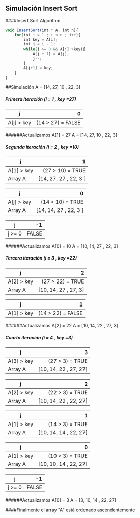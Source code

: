 Simulación Insert Sort
-------------

####Insert Sort Algorithm
```javascript
void InsertSort(int * A, int n){
    for(int i = 1 ; i < n ; i++){
        int key = A[i];
        int j = i - 1;
        while(j >= 0 && A[j] >key){
            A[j + 1] = A[j];
            j--;
        }
        A[j+1] = key;
    }
}
```
##Simulación
	A = [14, 27, 10 , 22, 3]
##### Primera iteración (i = 1 , key =27)
| j      |    0 |
| --------- | -----:|
| A[j] > key | (14 > 27)  = FALSE  |
######Actualizamos A[1] = 27
	A = [14, 27, 10 , 22, 3]
##### Segunda iteración (i = 2 , key =10)
| j      |    1 |
| --------- | -----:|
| A[1] > key | (27 > 10)  = TRUE  |
|  Array A    |  [14, 27, 27 , 22, 3 ]|

| j      |    0 |
| --------- | -----:|
| A[j] > key | (14 > 10)  = TRUE  |
|  Array A    |  [14, 14, 27 , 22, 3 ]|

| j      |    -1 |
| --------- | -----:|
| j >= 0 |  FALSE  |
######Actualizamos A[0] = 10
	A = [10, 14, 27 , 22, 3]

##### Tercera iteración (i = 3 , key =22)
| j      |    2 |
| --------- | -----:|
| A[2] > key | (27 > 22)  = TRUE  |
|  Array A    |  [10, 14, 27 , 27, 3]|

| j      |    1 |
| --------- | -----:|
| A[1] > key | (14 > 22)  = FALSE  |
######Actualizamos A[2] = 22
	A = [10, 14, 22 , 27, 3]

##### Cuarta iteración (i = 4 , key =3)
| j      |    3 |
| --------- | -----:|
| A[3] > key | (27 > 3)  = TRUE  |
|  Array A    |  [10, 14, 22 , 27, 27]|

| j      |    2 |
| --------- | -----:|
| A[2] > key | (22 > 3)  = TRUE  |
|  Array A    |  [10, 14, 22 , 22, 27]|

| j      |    1 |
| --------- | -----:|
| A[1] > key | (14 > 3)  = TRUE  |
|  Array A    |  [10, 14, 14 , 22, 27]|

| j      |    0 |
| --------- | -----:|
| A[1] > key | (10 > 3)  = TRUE  |
|  Array A    |  [10, 10, 14 , 22, 27]|

| j      |    -1 |
| --------- | -----:|
| j >= 0 |  FALSE  |
######Actualizamos A[0] = 3
	A = [3, 10, 14 , 22, 27]

####Finalmente el array "A" está ordenado ascendentemente